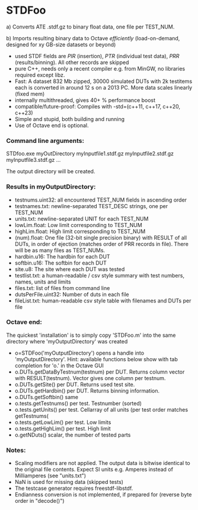 # STDFoo
a) Converts ATE .stdf.gz to binary float data, one file per TEST_NUM.

b) Imports resulting binary data to Octave _efficiently_ (load-on-demand, designed for xy GB-size datasets or beyond)

* used STDF fields are *PIR* (insertion), *PTR* (individual test data), *PRR* (results/binning). All other records are skipped
* pure C++, needs only a recent compiler e.g. from MinGW, no libraries required except libz. 
* Fast: A dataset 832 Mb zipped, 30000 simulated DUTs with 2k testitems each is converted in around 12 s on a 2013 PC. More data scales linearly (fixed mem)
* internally multithreaded, gives 40+ % performance boost
* compatible/future-proof: Compiles with -std=(c++11, c++17, c++20, c++23)
* Simple and stupid, both building and running 
* Use of Octave end is optional.

### Command line arguments: 
STDfoo.exe myOutDirectory myInputfile1.stdf.gz myInputfile2.stdf.gz myInputfile3.stdf.gz ...
	
The output directory will be created.

### Results in myOutputDirectory:
* testnums.uint32: all encountered TEST_NUM fields in ascending order
* testnames.txt: newline-separated TEST_DESC strings, one per TEST_NUM
* units.txt: newline-separated UNIT for each TEST_NUM
* lowLim.float: Low limit corresponding to TEST_NUM 
* highLim.float: High limit corresponding to TEST_NUM
* (num).float: One file (32-bit single precision binary) with RESULT of all DUTs, in order of ejection (matches order of PRR records in file). There will be as many files as TEST_NUMs.
* hardbin.u16: The hardbin for each DUT
* softbin.u16: The softbin for each DUT
* site.u8: The site where each DUT was tested
* testlist.txt: a human-readable / csv style summary with test numbers, names, units and limits
* files.txt: list of files from command line
* dutsPerFile.uint32: Number of duts in each file
* fileList.txt: human-readable csv style table with filenames and DUTs per file

### Octave end:
The quickest 'installation' is to simply copy 'STDFoo.m' into the same directory where 'myOutputDirectory' was created
* o=STDFoo('myOutputDirectory') opens a handle into 'myOutputDirectory'. Hint: available functions below show with tab completion for 'o.' in the Octave GUI
* o.DUTs.getDataByTestnum(testnum) per DUT. Returns column vector with RESULT(testnum). Vector gives one column per testnum.
* o.DUTs.getSite() per DUT. Returns used test site.
* o.DUTs.getHardbin() per DUT. Returns binning information.
* o.DUTs.getSoftbin() same
* o.tests.getTestnums() per test. Testnumber (sorted)
* o.tests.getUnits() per test. Cellarray of all units (per test order matches getTestnums(
* o.tests.getLowLim() per test. Low limits
* o.tests.getHighLim() per test. High limit
* o.getNDuts() scalar, the number of tested parts

### Notes: 
- Scaling modifiers are not applied. The output data is bitwise identical to the original file contents. Expect SI units e.g. Amperes instead of Milliamperes (see "units.txt")
- NaN is used for missing data (skipped tests)
- The testcase generator requires freestdf-libstdf.
- Endianness conversion is not implemented, if prepared for (reverse byte order in "decode()")
